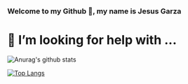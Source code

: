### Welcome to my Github 👋, my name is Jesus Garza

# 🤔 I’m looking for help with ...
<!--
**JessRG/JessRG** is a ✨ _special_ ✨ repository because its `README.md` (this file) appears on your GitHub profile.

Here are some ideas to get you started:

- 🔭 I’m currently working on ...
- 🌱 I’m currently learning ...
- 👯 I’m looking to collaborate on ...
- 🤔 I’m looking for help with ...
- 💬 Ask me about ...
- 📫 How to reach me: ...
- 😄 Pronouns: ...
- ⚡ Fun fact: ...
-->
![Anurag's github stats](https://github-readme-stats.vercel.app/api?username=JessRG&theme=nord&show_icons=true)

[![Top Langs](https://github-readme-stats.vercel.app/api/top-langs/?username=JessRG&theme=nord&layout=compact)](https://github.com/anuraghazra/github-readme-stats)
